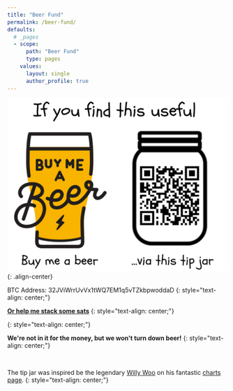 ```yaml
---
title: "Beer Fund"
permalink: /beer-fund/
defaults:
  # _pages
  - scope:
      path: "Beer Fund"
      type: pages
    values:
      layout: single
      author_profile: true
---
```



![](/assets/images/tip.jpg)
{: .align-center}

<i class="fab fa-bitcoin"></i> BTC Address: 32JViWrrUvVx1tWQ7EM1q5vTZkbpwoddaD
{: style="text-align: center;"}

<i class="fas fa-bolt"></i> [**Or help me stack some sats**](https://tippin.me/@_joerodgers) <i class="fas fa-bolt"></i>
{: style="text-align: center;"}

<div id="tippin-button" data-dest="_joerodgers" align="center"></div><script src="https://tippin.me/buttons/tip.js" type="text/javascript"></script>
{: style="text-align: center;"}

<br>

**We're not in it for the money, but we won't turn down beer!**
{: style="text-align: center;"}

<br> 

The tip jar was inspired be the legendary [Willy Woo](https://twitter.com/woonomic) on his fantastic [charts page](http://charts.woobull.com/).
{: style="text-align: center;"}